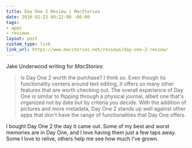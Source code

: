```yaml
---
title: Day One 2 Review | MacStories
date: 2016-02-23 09:22:00 -06:00
tags:
- apps
- reviews
layout: post
custom_type: link
link_url: https://www.macstories.net/reviews/day-one-2-review/
---
```


Jake Underwood writing for *MacStories*:

> Is Day One 2 worth the purchase? I think so. Even though its functionality centers around text editing, it offers so many other features that are worth checking out. The overall experience of Day One is similar to flipping through a physical journal, albeit one that's organized not by date but by criteria you decide. With the addition of pictures and more metadata, Day One 2 stands up well against other apps that don't have the range of functionalities that Day One offers.

I bought Day One 2 the day it came out. Some of my best and worst memories are in Day One, and I love having them just a few taps away. Some I love to relive, others help me see how much I've grown.
